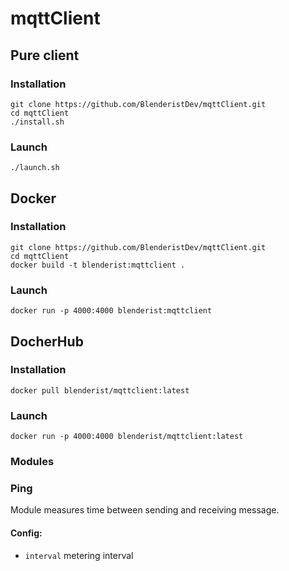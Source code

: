 # mqttClient

## Pure client
### Installation
```
git clone https://github.com/BlenderistDev/mqttClient.git
cd mqttClient
./install.sh
```
### Launch
```
./launch.sh
```

## Docker
### Installation
```
git clone https://github.com/BlenderistDev/mqttClient.git
cd mqttClient
docker build -t blenderist:mqttclient .
```
### Launch
```
docker run -p 4000:4000 blenderist:mqttclient
```

## DocherHub
### Installation
```
docker pull blenderist/mqttclient:latest 

```
### Launch
```
docker run -p 4000:4000 blenderist/mqttclient:latest
```

### Modules
### Ping
Module measures time between sending and receiving message.
#### Config:
- `interval` metering interval
